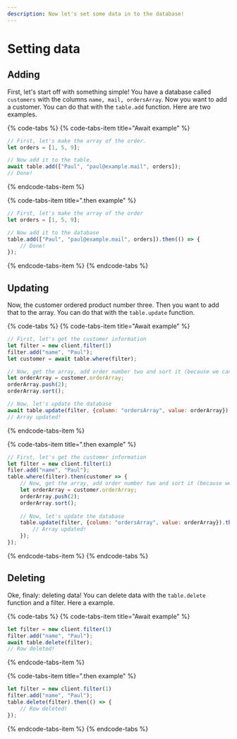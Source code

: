 ```yaml
---
description: Now let's set some data in to the database!
---
```


# Setting data

## Adding

First, let's start off with something simple! You have a database called `customers` with the columns `name, mail, ordersArray`. Now you want to add a customer. You can do that with the `table.add` function. Here are two examples.

{% code-tabs %}
{% code-tabs-item title="Await example" %}
```javascript
// First, let's make the array of the order.
let orders = [1, 5, 9];

// Now add it to the table.
await table.add(["Paul", "paul@example.mail", orders]);
// Done!
```
{% endcode-tabs-item %}

{% code-tabs-item title=".then example" %}
```javascript
// First, let's make the array of the order
let orders = [1, 5, 9];

// Now add it to the database
table.add(["Paul", "paul@example.mail", orders]).then(() => {
    // Done!
});
```
{% endcode-tabs-item %}
{% endcode-tabs %}

## Updating

Now, the customer ordered product number three. Then you want to add that to the array. You can do that with the `table.update` function.

{% code-tabs %}
{% code-tabs-item title="Await example" %}
```javascript
// First, let's get the customer information
let filter = new client.filter(1)
filter.add("name", "Paul");
let customer = await table.where(filter);

// Now, get the array, add order number two and sort it (because we can)
let orderArray = customer.orderArray;
orderArray.push(2);
orderArray.sort();

// Now, let's update the database
await table.update(filter, {column: "ordersArray", value: orderArray});
// Array updated!
```
{% endcode-tabs-item %}

{% code-tabs-item title=".then example" %}
```javascript
// First, let's get the customer information
let filter = new client.filter(1)
filer.add("name", "Paul");
table.where(filter).then(customer => {
    // Now, get the array, add order number two and sort it (because we can)
    let orderArray = customer.orderArray;
    orderArray.push(2);
    orderArray.sort();
    
    // Now, let's update the database
    table.update(filter, {column: "ordersArray", value: orderArray}).then(() => {
        // Array updated!
    });
});
```
{% endcode-tabs-item %}
{% endcode-tabs %}

## Deleting

Oke, finaly: deleting data! You can delete data with the `table.delete` function and a filter. Here a example.

{% code-tabs %}
{% code-tabs-item title="Await example" %}
```javascript
let filter = new client.filter(1)
filter.add("name", "Paul");
await table.delete(filter);
// Row deleted!
```
{% endcode-tabs-item %}

{% code-tabs-item title=".then example" %}
```javascript
let filter = new client.filter(1)
filter.add("name", "Paul");
table.delete(filter).then(() => {
    // Row deleted!
});
```
{% endcode-tabs-item %}
{% endcode-tabs %}

